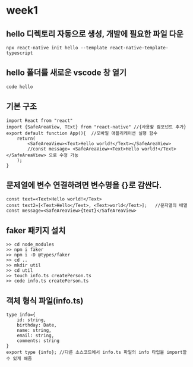 # week1

## hello 디렉토리 자동으로 생성, 개발에 필요한 파일 다운
```
npx react-native init hello --template react-native-template-typescript
``` 
    
## hello 폴더를 새로운 vscode 창 열기
```
code hello
``` 

## 기본 구조
```
import React from "react"
import {SafeAreaView, TExt} from "react-native" //{사용할 컴포넌트 추가}
export default function App(){  //모바일 애플리케이션 실행 함수
    return(
        <SafeAreaView><Text>Hello world!</Text></SafeAreaView>  
        //const message= <SafeAreaView><Text>Hello world!</Text></SafeAreaView> 으로 수정 가능
    );
}
```

## 문제열에 변수 연결하려면 변수명을 {}로 감싼다.
```
const text=<Text>Hello world!</Text>
const text2=[<Text>Hello</Text>, <Text>world</Text>];   //문자열의 배열
const message=<SafeAreaView>{text}</SafeAreaView>
```

## faker 패키지 설치
```
>> cd node_modules
>> npm i faker
>> npm i -D @types/faker
>> cd ..
>> mkdir util
>> cd util
>> touch info.ts createPerson.ts
>> code info.ts createPerson.ts
```

## 객체 형식 파일(info.ts)
```
type info={
    id: string,
    birthday: Date,
    name: string,
    email: string,
    comments: string
}
export type {info}; //다른 소스코드에서 info.ts 파일의 info 타입을 import할 수 있게 해줌
```
    
